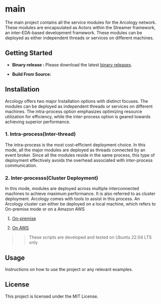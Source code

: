 # main 

The main project contains all the service modules for the Arcology network. These modules are encapsulated as Actors within the Streamer framework, an inter-EDA-based development framework. These modules can be deployed as either independent threads or services on different machines.

## Getting Started

- **Binary release :** Please download the latest [binary releases](https://github.com/arcology-network/binary-releases/tags). 

- **Build From Source:**

## Installation

Arcology offers two major Installation options with distinct focuses. The modules can be deployed as independent threads or services on different machines. The intra-process option emphasizes optimizing resource utilization for efficiency, while the inter-process option is geared towards achieving superior performance.

### 1. Intra-process(Inter-thread)

The intra-process is the most cost-efficient deployment choice. In this mode, all the major modules are deployed as threads connected by an event broker. Since all the modules reside in the same process, this type of deployment effectively avoids the overhead associated with inter-process communication.

### 2. Inter-processs(Cluster Deployment)

In this mode, modules are deployed across multiple interconnected machines to achieve maximum performance. It is also referred to as cluster deployment. Arcology comes with tools to assist in this process. An Arcology cluster can either be deployed on a local machine, which refers to On-premise mode or on a Amazon AWS 

1. [On-premise]() 

2. [On AWS](https://github.com/arcology-network/aws-ansible)

>> These scripts are developed and tested on Ubuntu 22.04 LTS only 

## Usage

Instructions on how to use the project or any relevant examples.

## License

This project is licensed under the MIT License.
